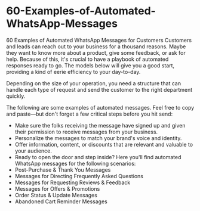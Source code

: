# 60-Examples-of-Automated-WhatsApp-Messages
60 Examples of Automated WhatsApp Messages for Customers
Customers and leads can reach out to your business for a thousand reasons. Maybe they want to know more about a product, give some feedback, or ask for help. Because of this, it's crucial to have a playbook of automated responses ready to go. The models below will give you a good start, providing a kind of eerie efficiency to your day-to-day.

Depending on the size of your operation, you need a structure that can handle each type of request and send the customer to the right department quickly.

The following are some examples of automated messages. Feel free to copy and paste—but don't forget a few critical steps before you hit send:

- Make sure the folks receiving the message have signed up and given their permission to receive messages from your business.
- Personalize the messages to match your brand's voice and identity.
- Offer information, content, or discounts that are relevant and valuable to your audience.
- Ready to open the door and step inside? Here you'll find automated WhatsApp messages for the following scenarios:
- Post-Purchase & Thank You Messages
- Messages for Directing Frequently Asked Questions
- Messages for Requesting Reviews & Feedback
- Messages for Offers & Promotions
- Order Status & Update Messages
- Abandoned Cart Reminder Messages

